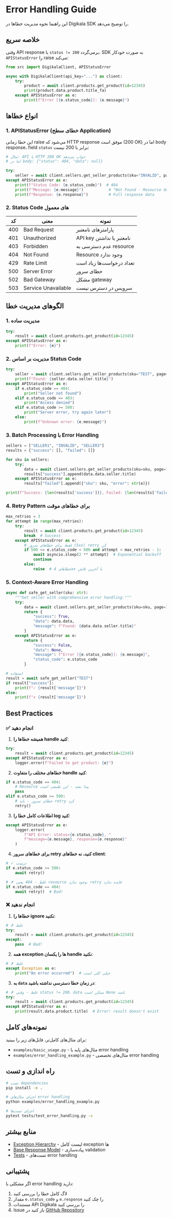 # Error Handling Guide

این راهنما نحوه مدیریت خطاها در Digikala SDK را توضیح می‌دهد.

## خلاصه سریع

وقتی API response با `status != 200` برمی‌گردد، SDK به صورت خودکار `APIStatusError` را raise می‌کند:

```python
from src import DigikalaClient, APIStatusError

async with DigikalaClient(api_key="...") as client:
    try:
        product = await client.products.get_product(id=12345)
        print(product.data.product.title_fa)
    except APIStatusError as e:
        print(f"Error [{e.status_code}]: {e.message}")
```

## انواع خطاها

### 1. APIStatusError (خطای سطح Application)

این خطا زمانی raise می‌شود که HTTP response موفق است (200 OK) اما در body response، field `status` برابر با 200 نیست:

```python
# مثال: API با HTTP 200 OK جواب می‌دهد
# اما در body: {"status": 404, "data": null}

try:
    seller = await client.sellers.get_seller_products(sku="INVALID", page=1)
except APIStatusError as e:
    print(f"Status Code: {e.status_code}")  # 404
    print(f"Message: {e.message}")           # "Not Found - Resource does not exist"
    print(f"Response: {e.response}")         # Full response data
```

### 2. Status Code های معمول

| کد | معنی | نمونه |
|----|------|-------|
| 400 | Bad Request | پارامترهای نامعتبر |
| 401 | Unauthorized | API key نامعتبر یا نداشتن |
| 403 | Forbidden | عدم دسترسی به resource |
| 404 | Not Found | Resource وجود ندارد |
| 429 | Rate Limit | تعداد درخواست‌ها زیاد است |
| 500 | Server Error | خطای سرور |
| 502 | Bad Gateway | مشکل gateway |
| 503 | Service Unavailable | سرویس در دسترس نیست |

## الگوهای مدیریت خطا

### 1. مدیریت ساده

```python
try:
    result = await client.products.get_product(id=12345)
except APIStatusError as e:
    print(f"Error: {e}")
```

### 2. مدیریت بر اساس Status Code

```python
try:
    seller = await client.sellers.get_seller_products(sku="TEST", page=1)
    print(f"Found: {seller.data.seller.title}")
except APIStatusError as e:
    if e.status_code == 404:
        print("Seller not found")
    elif e.status_code == 403:
        print("Access denied")
    elif e.status_code >= 500:
        print("Server error, try again later")
    else:
        print(f"Unknown error: {e.message}")
```

### 3. Batch Processing با Error Handling

```python
sellers = ["SELLER1", "INVALID", "SELLER3"]
results = {"success": [], "failed": []}

for sku in sellers:
    try:
        data = await client.sellers.get_seller_products(sku=sku, page=1)
        results["success"].append(data.data.seller.title)
    except APIStatusError as e:
        results["failed"].append({"sku": sku, "error": str(e)})

print(f"Success: {len(results['success'])}, Failed: {len(results['failed'])}")
```

### 4. Retry Pattern برای خطاهای موقت

```python
max_retries = 3
for attempt in range(max_retries):
    try:
        result = await client.products.get_product(id=12345)
        break  # Success
    except APIStatusError as e:
        # فقط برای خطاهای سرور (5xx) retry کن
        if 500 <= e.status_code < 600 and attempt < max_retries - 1:
            await asyncio.sleep(2 ** attempt)  # Exponential backoff
            continue
        else:
            raise  # خطاهای 4xx یا آخرین تلاش
```

### 5. Context-Aware Error Handling

```python
async def safe_get_seller(sku: str):
    """Get seller with comprehensive error handling."""
    try:
        data = await client.sellers.get_seller_products(sku=sku, page=1)
        return {
            "success": True,
            "data": data.data,
            "message": f"Found: {data.data.seller.title}"
        }
    except APIStatusError as e:
        return {
            "success": False,
            "data": None,
            "message": f"Error [{e.status_code}]: {e.message}",
            "status_code": e.status_code
        }

# استفاده
result = await safe_get_seller("TEST")
if result["success"]:
    print(f"✓ {result['message']}")
else:
    print(f"✗ {result['message']}")
```

## Best Practices

### ✅ انجام دهید

1. **همیشه خطاها را handle کنید**:
```python
try:
    result = await client.products.get_product(id=12345)
except APIStatusError as e:
    logger.error(f"Failed to get product: {e}")
```

2. **خطاهای مختلف را متفاوت handle کنید**:
```python
if e.status_code == 404:
    # Resource پیدا نشد - این طبیعی است
    pass
elif e.status_code >= 500:
    # خطای سرور - باید retry کرد
    retry()
```

3. **اطلاعات کامل خطا را log کنید**:
```python
except APIStatusError as e:
    logger.error(
        f"API Error: status={e.status_code}, "
        f"message={e.message}, response={e.response}"
    )
```

4. **برای خطاهای سرور retry کنید، نه خطاهای client**:
```python
# ✓ درست
if e.status_code >= 500:
    await retry()

# ✗ غلط - 404 یعنی resource وجود ندارد، retry فایده ندارد
if e.status_code == 404:
    await retry()  # Bad!
```

### ❌ انجام ندهید

1. **خطاها را ignore نکنید**:
```python
# ✗ غلط
try:
    result = await client.products.get_product(id=12345)
except:
    pass  # Bad!
```

2. **همه exception ها را یکسان handle نکنید**:
```python
# ✗ غلط
except Exception as e:
    print("An error occurred")  # خیلی کلی است
```

3. **به `data` در زمان خطا دسترسی نداشته باشید**:
```python
# ✗ غلط - وقتی status != 200، data ممکن است None باشد
try:
    result = await client.products.get_product(id=12345)
except APIStatusError as e:
    print(result.data.product.title)  # Error! result doesn't exist
```

## نمونه‌های کامل

برای مثال‌های کامل‌تر، فایل‌های زیر را ببینید:

- `examples/basic_usage.py` - مثال‌های پایه با error handling
- `examples/error_handling_example.py` - مثال‌های تخصصی error handling

## راه اندازی و تست

```bash
# نصب dependencies
pip install -e .

# اجرای مثال‌های error handling
python examples/error_handling_example.py

# اجرای تست‌ها
pytest tests/test_error_handling.py -v
```

## منابع بیشتر

- [Exception Hierarchy](src/exceptions.py) - لیست کامل exception ها
- [Base Response Model](src/models/common_models.py) - پیاده‌سازی validation
- [Tests](tests/test_error_handling.py) - تست‌های error handling

## پشتیبانی

اگر مشکلی با error handling دارید:

1. لاگ کامل خطا را بررسی کنید
2. مقدار `e.status_code` و `e.response` را چک کنید
3. مستندات API Digikala را بررسی کنید
4. Issue باز کنید در [GitHub Repository](https://github.com/your-repo)